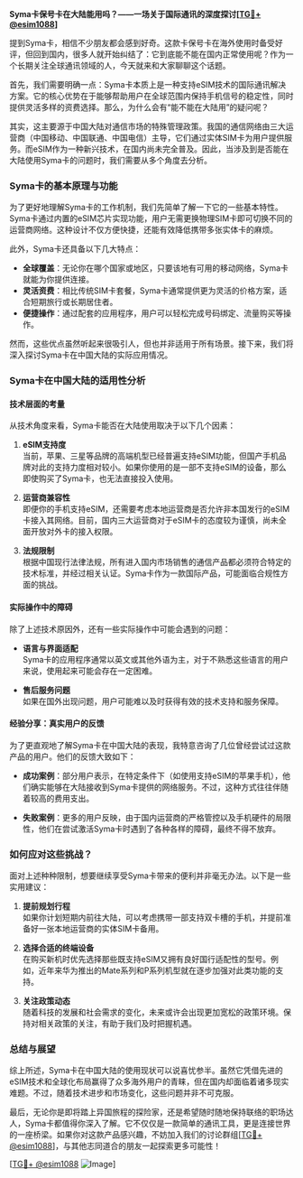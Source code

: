 **Syma卡保号卡在大陆能用吗？——一场关于国际通讯的深度探讨[[TG💪+ @esim1088](https://t.me/s/esim1088)]**

提到Syma卡，相信不少朋友都会感到好奇。这款卡保号卡在海外使用时备受好评，但回到国内，很多人就开始纠结了：它到底能不能在国内正常使用呢？作为一个长期关注全球通讯领域的人，今天就来和大家聊聊这个话题。

首先，我们需要明确一点：Syma卡本质上是一种支持eSIM技术的国际通讯解决方案。它的核心优势在于能够帮助用户在全球范围内保持手机信号的稳定性，同时提供灵活多样的资费选择。那么，为什么会有“能不能在大陆用”的疑问呢？

其实，这主要源于中国大陆对通信市场的特殊管理政策。我国的通信网络由三大运营商（中国移动、中国联通、中国电信）主导，它们通过实体SIM卡为用户提供服务。而eSIM作为一种新兴技术，在国内尚未完全普及。因此，当涉及到是否能在大陆使用Syma卡的问题时，我们需要从多个角度去分析。

### Syma卡的基本原理与功能

为了更好地理解Syma卡的工作机制，我们先简单了解一下它的一些基本特性。Syma卡通过内置的eSIM芯片实现功能，用户无需更换物理SIM卡即可切换不同的运营商网络。这种设计不仅方便快捷，还能有效降低携带多张实体卡的麻烦。

此外，Syma卡还具备以下几大特点：
- **全球覆盖**：无论你在哪个国家或地区，只要该地有可用的移动网络，Syma卡就能为你提供连接。
- **灵活资费**：相比传统SIM卡套餐，Syma卡通常提供更为灵活的价格方案，适合短期旅行或长期居住者。
- **便捷操作**：通过配套的应用程序，用户可以轻松完成号码绑定、流量购买等操作。

然而，这些优点虽然听起来很吸引人，但也并非适用于所有场景。接下来，我们将深入探讨Syma卡在中国大陆的实际应用情况。

### Syma卡在中国大陆的适用性分析

#### 技术层面的考量

从技术角度来看，Syma卡能否在大陆使用取决于以下几个因素：

1. **eSIM支持度**  
   当前，苹果、三星等品牌的高端机型已经普遍支持eSIM功能，但国产手机品牌对此的支持力度相对较小。如果你使用的是一部不支持eSIM的设备，那么即使购买了Syma卡，也无法直接投入使用。

2. **运营商兼容性**  
 即便你的手机支持eSIM，还需要考虑本地运营商是否允许非本国发行的eSIM卡接入其网络。目前，国内三大运营商对于eSIM卡的态度较为谨慎，尚未全面开放对外卡的接入权限。

3. **法规限制**  
 根据中国现行法律法规，所有进入国内市场销售的通信产品都必须符合特定的技术标准，并经过相关认证。Syma卡作为一款国际产品，可能面临合规性方面的挑战。

#### 实际操作中的障碍

除了上述技术原因外，还有一些实际操作中可能会遇到的问题：

- **语言与界面适配**  
 Syma卡的应用程序通常以英文或其他外语为主，对于不熟悉这些语言的用户来说，使用起来可能会存在一定困难。
  
- **售后服务问题**  
 如果在国外出现问题，用户可能难以及时获得有效的技术支持和服务保障。

#### 经验分享：真实用户的反馈

为了更直观地了解Syma卡在中国大陆的表现，我特意咨询了几位曾经尝试过这款产品的用户。他们的反馈大致如下：

- **成功案例**：部分用户表示，在特定条件下（如使用支持eSIM的苹果手机），他们确实能够在大陆接收到Syma卡提供的网络服务。不过，这种方式往往伴随着较高的费用支出。
  
- **失败案例**：更多的用户反映，由于国内运营商的严格管控以及手机硬件的局限性，他们在尝试激活Syma卡时遇到了各种各样的障碍，最终不得不放弃。

### 如何应对这些挑战？

面对上述种种限制，想要继续享受Syma卡带来的便利并非毫无办法。以下是一些实用建议：

1. **提前规划行程**  
 如果你计划短期内前往大陆，可以考虑携带一部支持双卡槽的手机，并提前准备好一张本地运营商的实体SIM卡备用。

2. **选择合适的终端设备**  
 在购买新机时优先选择那些既支持eSIM又拥有良好国行适配性的型号。例如，近年来华为推出的Mate系列和P系列机型就在逐步加强对此类功能的支持。

3. **关注政策动态**  
 随着科技的发展和社会需求的变化，未来或许会出现更加宽松的政策环境。保持对相关政策的关注，有助于我们及时把握机遇。

### 总结与展望

综上所述，Syma卡在中国大陆的使用现状可以说喜忧参半。虽然它凭借先进的eSIM技术和全球化布局赢得了众多海外用户的青睐，但在国内却面临着诸多现实难题。不过，随着技术进步和市场变化，这些问题并非不可克服。

最后，无论你是即将踏上异国旅程的探险家，还是希望随时随地保持联络的职场达人，Syma卡都值得你深入了解。它不仅仅是一款简单的通讯工具，更是连接世界的一座桥梁。如果你对这款产品感兴趣，不妨加入我们的讨论群组[[TG💪+ @esim1088](https://t.me/s/esim1088)]，与其他志同道合的朋友一起探索更多可能性！

[[TG💪+ @esim1088](https://t.me/s/esim1088) ![Image](https://i.postimg.cc/4NQfJmqS/Snipaste-2025-05-13-00-14-12.png)]